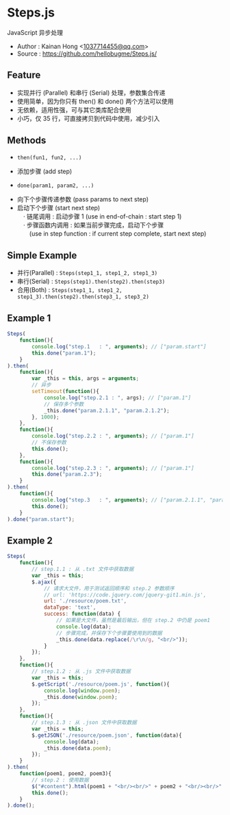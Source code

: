 # Steps.js

JavaScript 异步处理

* Author : Kainan Hong <<1037714455@qq.com>>
* Source : https://github.com/hellobugme/Steps.js/

## Feature

* 实现并行 (Parallel) 和串行 (Serial) 处理，参数集合传递
* 使用简单，因为你只有 then() 和 done() 两个方法可以使用
* 无依赖，适用性强，可与其它类库配合使用
* 小巧，仅 35 行，可直接拷贝到代码中使用，减少引入

## Methods

* `then(fun1, fun2, ...)`
 + 添加步骤 (add step)
* `done(param1, param2, ...)`
 + 向下个步骤传递参数 (pass params to next step)
 + 启动下个步骤 (start next step)  
　· 链尾调用 : 启动步骤 1 (use in end-of-chain : start step 1)  
　· 步骤函数内调用 : 如果当前步骤完成，启动下个步骤  
　　(use in step function : if current step complete, start next step)  

## Simple Example

* 并行(Parallel) : `Steps(step1_1, step1_2, step1_3)`
* 串行(Serial) : `Steps(step1).then(step2).then(step3)`
* 合用(Both) : `Steps(step1_1, step1_2, step1_3).then(step2).then(step3_1, step3_2)`

## Example 1

```javascript
Steps(
    function(){
        console.log("step.1   : ", arguments); // ["param.start"]
        this.done("param.1");
    }
).then(
    function(){
        var _this = this, args = arguments;
        // 异步
        setTimeout(function(){
            console.log("step.2.1 : ", args); // ["param.1"]
            // 保存多个参数
            _this.done("param.2.1.1", "param.2.1.2");
        }, 1000);
    },
    function(){
        console.log("step.2.2 : ", arguments); // ["param.1"]
        // 不保存参数
        this.done();
    },
    function(){
        console.log("step.2.3 : ", arguments); // ["param.1"]
        this.done("param.2.3");
    }
).then(
    function(){
        console.log("step.3   : ", arguments); // ["param.2.1.1", "param.2.1.2", "param.2.3"]
        this.done();
    }
).done("param.start");
```

## Example 2

```javascript
Steps(
    function(){
        // step.1.1 : 从 .txt 文件中获取数据
        var _this = this;
        $.ajax({
            // 请求大文件，用于测试返回顺序和 step.2 参数顺序
            // url: 'https://code.jquery.com/jquery-git1.min.js',
            url: './resource/poem.txt',
            dataType: 'text',
            success: function(data) {
                // 如果是大文件，虽然是最后输出，但在 step.2 中仍是 poem1
                console.log(data);
                // 步骤完成，并保存下个步骤要使用到的数据
                _this.done(data.replace(/\r\n/g, "<br/>"));
            }
        });
    },
    function(){
        // step.1.2 : 从 .js 文件中获取数据
        var _this = this;
        $.getScript('./resource/poem.js', function(){
            console.log(window.poem);
            _this.done(window.poem);
        });
    },
    function(){
        // step.1.3 : 从 .json 文件中获取数据
        var _this = this;
        $.getJSON('./resource/poem.json', function(data){
            console.log(data);
            _this.done(data.poem);
        });
    }
).then(
    function(poem1, poem2, poem3){
        // step.2 : 使用数据
        $("#content").html(poem1 + "<br/><br/>" + poem2 + "<br/><br/>" + poem3);
        this.done();
    }
).done();
```
